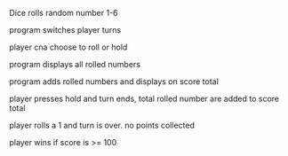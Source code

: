 Dice rolls random number 1-6

program switches player turns

player cna choose to roll or hold

program displays all rolled numbers

program adds rolled numbers and displays on score total

player presses hold and turn ends, total rolled number are added to score total

player  rolls a 1 and turn is over. no points collected

player wins if score is >= 100
